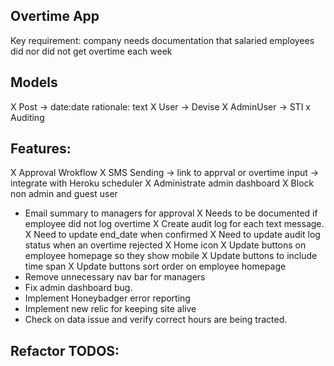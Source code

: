 ## Overtime App

Key requirement: company needs documentation that salaried employees did nor did not get overtime each week

## Models
X Post -> date:date rationale: text
X User -> Devise 
X AdminUser -> STI
x Auditing

## Features:
X Approval Wrokflow
X SMS Sending -> link to apprval or overtime input -> integrate with Heroku scheduler
X Administrate admin dashboard
X Block non admin and guest user
- Email summary to managers for approval
X Needs to be documented if employee did not log overtime
X Create audit log for each text message.
X Need to update end_date when confirmed
X Need to update audit log status when an overtime rejected
X Home icon
X Update buttons on employee homepage so they show mobile
X Update buttons to include time span
X Update buttons sort order on employee homepage
- Remove unnecessary nav bar for managers
- Fix admin dashboard bug.
- Implement Honeybadger error reporting
- Implement new relic for keeping site alive
- Check on data issue and verify correct hours are being tracted.

## Refactor TODOS:


